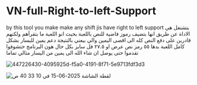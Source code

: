 # VN-full-Right-to-left-Support
by this tool you make make any shift jis have right to left support 
بتشتغل هي الاداة عن طريق انها بتضيف رموز فاضية للنص باللعبة بحيث انو اللعبة ما بتقرأهم ولكنهم قادرين على دفع النص كله الى اقصى اليمين والي بيعني بالنتيجة دعم يمين لليسار بشكل كامل اللعبة بدها ٥٥ رمز نص عرض او ٢٧.٥ فل سايز
بكل حال هون البرنامج حتشوفوا تقدموا حتى يوصل ان شاء الله الى يمين من اليسار مثالي تماما 



![447226430-4095925d-f5a0-4191-8f71-5e9713fdf3d3](https://github.com/user-attachments/assets/085ba797-51fc-4dbb-afa5-ee5ca1d334e7)

![‏لقطة الشاشة 2025-06-15 في 10 33 40 ص](https://github.com/user-attachments/assets/23d03359-3ee4-433d-b641-8fc577780d5d)
